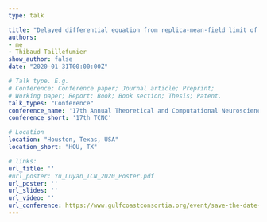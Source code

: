 ```yaml
---
type: talk

title: "Delayed differential equation from replica-mean-field limit of exponential firing model"
authors:
- me
- Thibaud Taillefumier
show_author: false
date: "2020-01-31T00:00:00Z"

# Talk type. E.g.
# Conference; Conference paper; Journal article; Preprint;
# Working paper; Report; Book; Book section; Thesis; Patent.
talk_types: "Conference"
conference_name: '17th Annual Theoretical and Computational Neuroscience Conference'
conference_short: '17th TCNC'

# Location
location: "Houston, Texas, USA"
location_short: "HOU, TX"

# links:
url_title: ''
#url_poster: Yu_Luyan_TCN_2020_Poster.pdf
url_poster: ''
url_slides: ''
url_video: ''
url_conference: https://www.gulfcoastconsortia.org/event/save-the-date-17th-annual-theoretical-and-computational-neuroscience-conference/
---
```

